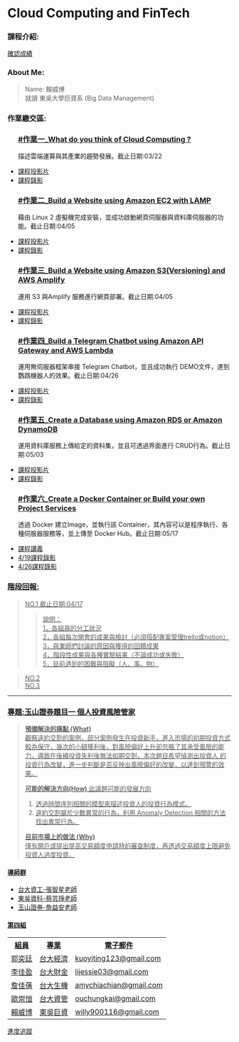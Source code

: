 <h1> Cloud Computing and FinTech</h1>
	
<h3>課程介紹:</h3>
<a href="https://docs.google.com/spreadsheets/d/19zVTnEKT4-yo4CVhMYEkP6iGacUsVwxU35vEMthmKrI/edit#gid=0">確認成績 </a><br>

<h3>About Me:</h3>

> Name: 賴威博 <br>
> 就讀 東吳大學巨資系 (Big Data Management) <br>

<h3>作業繳交區:</h3>
<ul>
	<h3>
		<a href="homework/0318_HW.md">#作業一_What do you think of Cloud Computing ? </a>
	</h3>
	<p>描述雲端運算與其產業的趨勢發展。截止日期:03/22
	<li>
		<a href="https://drive.google.com/file/d/1UYbm03ehUAsKlICvyp1P4I0PZ_g8vlCv/view">課程投影片
	</li>
	<li>
		<a href="https://drive.google.com/drive/folders/1QP_p6u0UABpZ1NTBF86dP3HG7rqTRxwZ?usp=sharing">課程錄影
	</li></p>	
	<h3>
		<a href="https://youtu.be/rE4RbrbPYiU">#作業二_Build a Website using Amazon EC2 with LAMP </a>
	</h3>
	<p>藉由 Linux 2 虛擬機完成安裝，並成功啟動網頁伺服器與資料庫伺服器的功能。截止日期:04/05
	<li>
		<a href="https://drive.google.com/file/d/1ysolgVFlpZTMhIPXL7sbdnSzjG5XUicN/view">課程投影片
	</li>
	<li>
		<a href="https://drive.google.com/drive/folders/1MaqK-3HvPeBFK-5OjdqAGHtW04jdkZnB">課程錄影
	</li></p>	
	<h3>
		<a href="https://youtu.be/31Mzqz0xFng">#作業三_Build a Website using Amazon S3(Versioning) and AWS Amplify </a>
	</h3>
	<p>運用 S3 與Amplify 服務進行網頁部署。截止日期:04/05
	<li>
		<a href="https://drive.google.com/file/d/1zTAF-32yebhsIAqjfyM30cjMKl9lvbf-/view">課程投影片
	</li>
	<li>
		<a href="https://drive.google.com/drive/folders/1piSFgvRxU3414lnz42Fdb2LaKsxnUQQd">課程錄影
	</li></p>	
	<h3>
		<a href="https://youtu.be/yj0c_FFoGM0">#作業四_Build a Telegram Chatbot using Amazon API Gateway and AWS Lambda </a>
	</h3>
	<p>運用無伺服器框架串接 Telegram Chatbot，並且成功執行 DEMO文件，達到鸚鵡機器人的效果。截止日期:04/26
	<li>
		<a href="https://drive.google.com/file/d/1-AsnJmAldi_-gPnxdQcyBifScMmR_IBk/view">課程投影片
	</li>
	<li>
		<a href="https://drive.google.com/drive/folders/1DilYy5s7VwQedzbzG-7fMtAd-PxLb3VE">課程錄影
	</li></p>	
	<h3>
		<a href="https://youtu.be/blZvn4ZBnlc">#作業五_Create a Database using Amazon RDS or Amazon DynamoDB</a>
	</h3>
	<p>運用資料庫服務上傳給定的資料集，並且可透過界面進行 CRUD行為。截止日期:05/03
	<li>
		<a href="https://drive.google.com/file/d/1-Tt21ovueEePMO75VcPnuZADbrIcL4jH/view">課程投影片
	</li>
	<li>
		<a href="https://drive.google.com/drive/folders/10YFAY4QlK26LZ0Y6eftc004cRrKSu1B-">課程錄影
	</li></p>	
	<h3>
		<a href="">#作業六_Create a Docker Container or Build your own Project Services </a>
	</h3>
	<p>透過 Docker 建立Image，並執行該 Container，其內容可以是程序執行、各種伺服器服務等，並上傳至 Docker Hub。截止日期:05/17
	<li>
		<a href="https://www.notion.so/Docker-5cc2ffdbebd44dc1ab46ab1dfc31ebeb">課程講義
	</li>
	<li>
		<a href="https://drive.google.com/drive/folders/1WHn97vTfOfPQ9DR7qKWSo60ZGjx0V81A?usp=sharing">4/19課程錄影
	</li>
	<li>
		<a href="https://drive.google.com/drive/folders/1n70P9nWd8C9alEHDqOM7QziRLS0uyEOv?usp=sharing">4/26課程錄影
	</li></p>	
</ul>  

<h3>階段回報:</h3>

> NO.1 截止日期:04/17<br>
> >說明：<br>
> >1，各組員的分工狀況<br>
> >2，各組每次開會的成果與檢討（必須搭配專案管理trello或notion）<br>
> >3，與業師們討論的原因與獲得的回饋成果<br>
> >4，階段性成果與各種實驗結果（不論成功或失敗）<br>
> >5，目前遇到的困難與阻礙（人、事、物）<br>

> NO.2 <br>
> NO.3 <br>
------
<h3>專題:玉山證券題目一 個人投資風險管家</h3>

>**預備解決的痛點 (What)**<br>
>觀察違約交割的案例，部分案例發生在投資新手，進入市場的初期投資方式較為保守，幾次的小額獲利後，對風險偏好上升卻忽略了其承受風險的能力，導致在後續投資失利後無法如期交割，本次題目希望偵測出投資人
的投資行為改變，進一步判斷是否反映出風險偏好的改變，以達到預警的效果。<br>
>
>**可能的解決方向(How)**
>此議題可能的發展方向
>1. 透過時間序列相關的模型來描述投資人的投資行為模式。
>2. 違約交割屬於少數異常的行為，利用 Anomaly Detection 相關的方法找出異常行為。<br>
>
>**目前市場上的做法 (Why)**<br>
>僅有開戶或提出提高交易額度申請時的審查制度，再透過交易額度上限避免投資人過度投資。<br>
<h4>導師群</h4>
<ul>
	<li> 台大資工-張智星老師 </li>
	<li> 東吳資科-蔡芸琤老師</li>
	<li> 玉山證券-詹益安老師</li>
</ul>
<h4>第四組</h4>
<table>
  <tr>
    <th>組員</th>
    <th>專業</th>
    <th>電子郵件</th>
  </tr>
  <tr>
    <td>郭奕廷</td>
    <td>台大經濟</td>
    <td>kuoyiting123@gmail.com</td>
  </tr>
  <tr>
    <td>李佳盈</td>
    <td>台大財金</td>
    <td>lijessie03@gmail.com</td>
  </tr>
  <tr>
    <td>詹佳蒨</td>
    <td>台大生機</td>
    <td>amychiachian@gmail.com</td>
  </tr>
  <tr>
    <td>歐崇愷</td>
    <td>台大資管</td>
    <td>ouchungkai@gmail.com</td>
  </tr>
  <tr>
    <td>賴威博</td>
    <td>東吳巨資</td>
    <td>willy900116@gmail.com</td>
  </tr>
</table>
<a href="https://trello.com/b/W2wu1PyZ/%E9%80%B2%E5%BA%A6%E8%BF%BD%E8%B9%A4">進度追蹤 </a><br>

